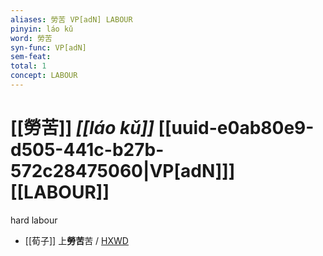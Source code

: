 ```yaml
---
aliases: 勞苦 VP[adN] LABOUR
pinyin: láo kǔ
word: 勞苦
syn-func: VP[adN]
sem-feat: 
total: 1
concept: LABOUR 
---
```

# [[勞苦]] *[[láo kǔ]]*  [[uuid-e0ab80e9-d505-441c-b27b-572c28475060|VP[adN]]] [[LABOUR]]
hard labour
 - [[荀子]] 上**勞苦**苦 / [HXWD](https://hxwd.org/textview.html?location=KR3a0002_tls_010-10a.24)